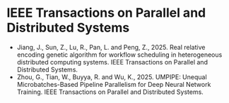 # IEEE Transactions on Parallel and Distributed Systems

* Jiang, J., Sun, Z., Lu, R., Pan, L. and Peng, Z., 2025.
  Real relative encoding genetic algorithm for workflow scheduling in heterogeneous distributed computing systems.
  IEEE Transactions on Parallel and Distributed Systems.
* Zhou, G., Tian, W., Buyya, R. and Wu, K., 2025.
  UMPIPE: Unequal Microbatches-Based Pipeline Parallelism for Deep Neural Network Training.
  IEEE Transactions on Parallel and Distributed Systems.
